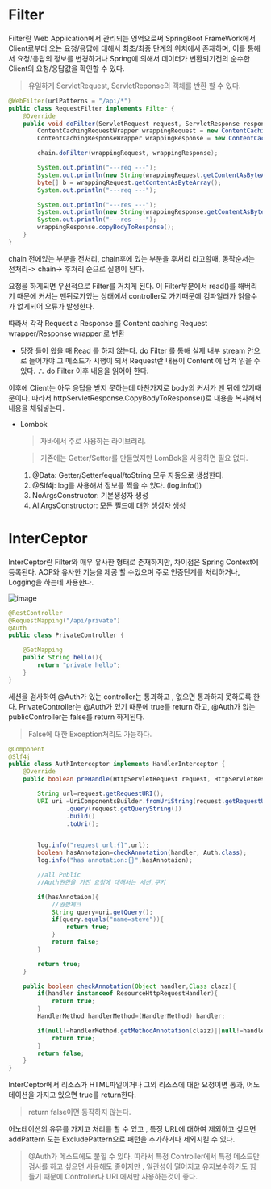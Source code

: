 # Filter

Filter란 Web Application에서 관리되는 영역으로써 SpringBoot FrameWork에서 Client로부터 오는 요청/응답에 대해서
최초/최종 단계의 위치에서 존재하며, 이를 통해서 요청/응답의 정보를 변경하거나
Spring에 의해서 데이터가 변환되기전의 순수한 Client의 요청/응답값을 확인할 수 있다.

> 유일하게 ServletRequest, ServletReponse의 객체를 반환 할 수 있다.



```java
@WebFilter(urlPatterns = "/api/*")
public class RequestFilter implements Filter {
    @Override
    public void doFilter(ServletRequest request, ServletResponse response, FilterChain chain) throws IOException, ServletException {
        ContentCachingRequestWrapper wrappingRequest = new ContentCachingRequestWrapper((HttpServletRequest)request);
        ContentCachingResponseWrapper wrappingResponse = new ContentCachingResponseWrapper((HttpServletResponse) response);

        chain.doFilter(wrappingRequest, wrappingResponse);

        System.out.println("---req ---");
        System.out.println(new String(wrappingRequest.getContentAsByteArray(),"UTF-8"));
        byte[] b = wrappingRequest.getContentAsByteArray();
        System.out.println("---req ---");

        System.out.println("---res ---");
        System.out.println(new String(wrappingResponse.getContentAsByteArray(),"UTF-8"));
        System.out.println("---res ---");
        wrappingResponse.copyBodyToResponse();
    }
}
```
chain 전에있는 부분을 전처리, chain후에 있는 부분을 후처리 라고할때, 동작순서는 전처리-> chain-> 후처리 순으로 실행이 된다.

요청을 하게되면 우선적으로 Filter를 거치게 된다. 이 Filter부분에서 read()를 해버리기 때문에 커서는 맨뒤로가있는 상태에서 controller로 가기때문에
컴파일러가 읽을수가 없게되어 오류가 발생한다.

따라서 각각 Request a Response 를 Content caching Request wrapper/Response wrapper 로 변환

+ 당장 들어 왔을 때 Read 를 하지 않는다. do Filter 를 통해 실제 내부 stream 안으로 들어가야 그 메소드가 시행이 되서
Request란 내용이 Content 에 담겨 읽을 수 있다.
∴ do Filter 이후 내용을 읽어야 한다.

이후에 Client는 아무 응답을 받지 못하는데 마찬가지로 body의 커서가 맨 뒤에 있기때문이다.
따라서 httpServletResponse.CopyBodyToResponse()로 내용을 복사해서 내용을 채워넣는다.




* Lombok
  > 자바에서 주로 사용하는 라이브러리.

  > 기존에는 Getter/Setter를 만들었지만 LomBok을 사용하면 필요 없다.

  1. @Data: Getter/Setter/equal/toString 모두 자동으로 생성한다.
  2. @Slf4j: log를 사용해서 정보를 찍을 수 있다. (log.info())
  3. NoArgsConstructor: 기본생성자 생성
  4. AllArgsConstructor: 모든 필드에 대한 생성자 생성


# InterCeptor

InterCeptor란 Filter와 매우 유사한 형태로 존재하지만, 차이점은 Spring Context에 등록된다. AOP와 유사한 기능을 제공 할 수있으며 주로
인증단계를 처리하거나, Logging을 하는데 사용한다.

![image](https://user-images.githubusercontent.com/80390524/124606831-3b8e8500-dea8-11eb-924d-3f9f697ad8cc.png)


```java
@RestController
@RequestMapping("/api/private")
@Auth
public class PrivateController {

    @GetMapping
    public String hello(){
        return "private hello";
    }
}
```

세션을 검사하여 @Auth가 있는 controller는 통과하고 , 없으면 통과하지 못하도록 한다.
PrivateController는 @Auth가 있기 때문에 true를 return 하고,
@Auth가 없는 publicController는 false를 return 하게된다. 

> False에 대한 Exception처리도 가능하다.


```java
@Component
@Slf4j
public class AuthInterceptor implements HandlerInterceptor {
    @Override
    public boolean preHandle(HttpServletRequest request, HttpServletResponse response, Object handler) throws Exception {

        String url=request.getRequestURI();
        URI uri =UriComponentsBuilder.fromUriString(request.getRequestURI())
                .query(request.getQueryString())
                .build()
                .toUri();


        log.info("request url:{}",url);
        boolean hasAnnotaion=checkAnnotation(handler, Auth.class);
        log.info("has annotation:{}",hasAnnotaion);

        //all Public
        //Auth권한을 가진 요청에 대해서는 세션,쿠키

        if(hasAnnotaion){
            //권한체크
            String query=uri.getQuery();
            if(query.equals("name=steve")){
                return true;
            }
            return false;
        }

        return true;
    }

    public boolean checkAnnotation(Object handler,Class clazz){
        if(handler instanceof ResourceHttpRequestHandler){
            return true;
        }
        HandlerMethod handlerMethod=(HandlerMethod) handler;

        if(null!=handlerMethod.getMethodAnnotation(clazz)||null!=handlerMethod.getBeanType().getAnnotation(clazz)){
            return true;
        }
        return false;
    }
}
```
InterCeptor에서 리소스가 HTML파일이거나 그외 리소스에 대한 요청이면 통과, 어노테이션을 가지고 있으면 true를 return한다.
> return false이면 동작하지 않는다.

어노테이션의 유뮤를 가지고 처리를 할 수 있고 , 특정 URL에 대하여 제외하고 싶으면 addPattern 도는 ExcludePattern으로 패턴을 추가하거나 제외시킬 수 있다.

> @Auth가 메소드에도 붙힐 수 있다. 따라서 특정 Controller에서 특정 메소드만 검사를 하고 싶으면 사용해도 좋이지만 , 일관성이 떨어지고 유지보수하기도 힘들기 때문에
> Controller나 URL에서만 사용하는것이 좋다.


